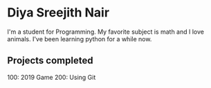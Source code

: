 # Diya Sreejith Nair

I'm a student for Programming. My favorite subject is math and I love animals. I've been learning python for a while now.

## Projects completed

100: 2019 Game
200: Using Git

